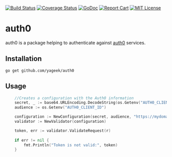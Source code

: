 [![Build Status](https://travis-ci.org/yageek/auth0.svg?branch=develop)](https://travis-ci.org/yageek/auth0)
[![Coverage Status](https://coveralls.io/repos/github/yageek/auth0/badge.svg?branch=develop)](https://coveralls.io/github/yageek/auth0?branch=develop)
[![GoDoc](https://godoc.org/github.com/yageek/auth0?status.png)](https://godoc.org/github.com/yageek/auth0)
[![Report Cart](http://goreportcard.com/badge/yageek/auth0)](http://goreportcard.com/report/yageek/auth0)
[![MIT License](http://img.shields.io/badge/license-MIT-blue.svg?style=flat)](LICENSE)

# auth0

auth0 is a package helping to authenticate against [auth0](https://auth0.com) services.

## Installation 

```
go get github.com/yageek/auth0
```

## Usage

```go
    //Creates a configuration with the Auth0 information
    secret, _ := base64.URLEncoding.DecodeString(os.Getenv("AUTH0_CLIENT_SECRET"))
    audience := os.Getenv("AUTH0_CLIENT_ID")

    configuration := NewConfiguration(secret, audience, "https://mydomain.eu.auth0.com/", crypto.SigningMethodHS256)
	validator := NewValidator(configuration)

    token, err := validator.ValidateRequest(r)
    
    if err != nil {
        fmt.Println("Token is not valid:", token)
    }
```
